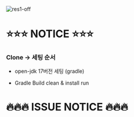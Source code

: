 ![res1-off](https://user-images.githubusercontent.com/38238193/108699637-d1082880-7548-11eb-9354-d879ec218533.png)
# ⭐️⭐️⭐️ NOTICE ⭐️⭐️⭐️

###  Clone -> 세팅 순서
* open-jdk 17버전 세팅 (gradle)

* Gradle Build
clean & install run 

# 🔥🔥🔥 ISSUE NOTICE 🔥🔥🔥


